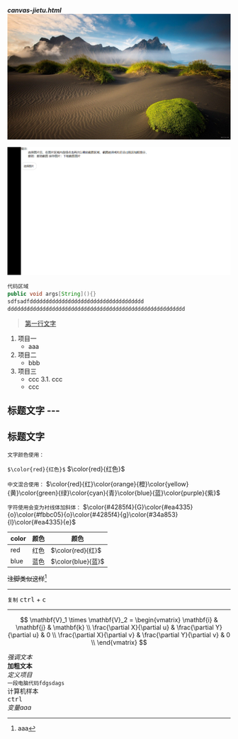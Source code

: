 ***canvas-jietu.html***
![测试文件](./image/pic11.jpg)


![演示效果](./image/canvas-jietu.gif)

```java
代码区域
public void args[String](){}
sdfsadfdddddddddddddddddddddddddddddddddddd
dddddddddddddddddddddddddddddddddddddddddddddddddddddddd
```
> [第一行文字](https://www.baidu.com/)
1. 项目一
   - aaa
2. 项目二
   * bbb
3. 项目三
   - ccc
   3.1. ccc
   - ccc

标题文字 ---
---
## 标题文字

`文字颜色使用：`

`$\color{red}{红色}$` $\color{red}{红色}$

`中文混合使用：`
$\color{red}{红}\color{orange}{橙}\color{yellow}{黄}\color{green}{绿}\color{cyan}{青}\color{blue}{蓝}\color{purple}{紫}$

`字符使用会变为衬线体加斜体：`
$\color{#4285f4}{G}\color{#ea4335}{o}\color{#fbbc05}{o}\color{#4285f4}{g}\color{#34a853}{l}\color{#ea4335}{e}$

color | 颜色 | 颜色
-- | -- | -- |
red | 红色 | $\color{red}{红}$
blue | 蓝色 | $\color{blue}{蓝}$
~~注脚类似这样~~[^123]
[^123]:aaa
---
`复制` <kbd>ctrl</kbd> + <kbd>c</kbd> 
***
$$
\mathbf{V}_1 \times \mathbf{V}_2 =  \begin{vmatrix} 
\mathbf{i} & \mathbf{j} & \mathbf{k} \\
\frac{\partial X}{\partial u} &  \frac{\partial Y}{\partial u} & 0 \\
\frac{\partial X}{\partial v} &  \frac{\partial Y}{\partial v} & 0 \\
\end{vmatrix}
$$

<em>强调文本</em><br>
<strong>加粗文本</strong><br>
<dfn>定义项目</dfn><br>
<code>一段电脑代码fdgsdags</code><br>
<samp>计算机样本</samp><br>
<kbd>ctrl</kbd><br>
<var>变量aaa</var>